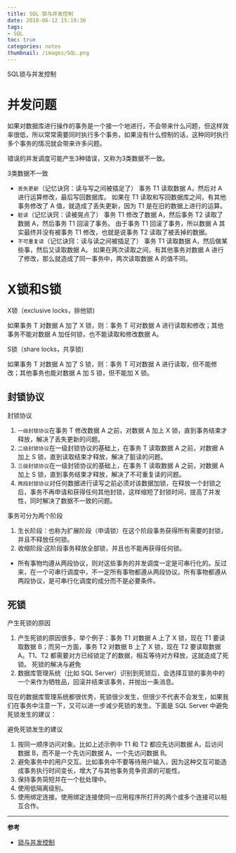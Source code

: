 ```yaml
---
title: SQL 锁与并发控制
date: 2018-06-12 15:19:36
tags:
- SQL
toc: true
categories: notes
thumbnail: /images/SQL.png
---
```

SQL锁与并发控制
<!--more-->
# 并发问题
如果对数据库进行操作的事务是一个接一个地进行，不会带来什么问题，但这样效率很低，所以常常需要同时执行多个事务，如果没有什么控制的话，这种同时执行多个事务的情况就会带来许多问题。

错误的并发调度可能产生3种错误，又称为3类数据不一致。

3类数据不一致

- `丢失更新`（记忆诀窍：读与写之间被插足了）
事务 T1 读取数据 A，然后对 A 进行运算修改，最后写回数据库。
如果在 T1 读取和写回数据库之间，有其他事务修改了 A 值，就造成了丢失更新，因为 T1 是在旧的数据上进行的运算。
- `脏读`（记忆诀窍：读被晃点了）
事务 T1 修改了数据 A，然后事务 T2 读取了数据 A，然后事务 T1 回滚了事务。
由于事务 T1 回滚了事务，所以数据 A 其实最终并没有被事务 T1 修改，也就是说事务 T2 读取了被丢掉的数据。
- `不可重复读`（记忆诀窍：读与读之间被插足了）
事务 T1 读取数据 A，然后做某些事，然后又读取数据 A。
如果在两次读取之间，有其他事务对数据 A 进行了修改，那么就造成了同一事务中，两次读取数据 A 的值不同。

# X锁和S锁
X锁（exclusive locks，排他锁)

如果事务 T 对数据 A 加了 X 锁，则：事务 T 可对数据 A 进行读取和修改；其他事务不能对数据 A 加任何锁，也不能读取和修改数据 A。

S锁（share locks，共享锁)

如果事务 T 对数据 A 加了 S 锁，则：事务 T 可对数据 A 进行读取，但不能修改；其他事务也能对数据 A 加 S 锁，但不能加 X 锁。

## 封锁协议
封锁协议

1. `一级封锁协议`在事务 T 修改数据 A 之前，对数据 A 加上 X 锁，直到事务结束才释放，解决了丢失更新的问题。
2. `二级封锁协议`在一级封锁协议的基础上，在事务 T 读取数据 A 之前，对数据 A 加上 S 锁，直到读取结束才释放，解决了脏读的问题。
3. `三级封锁协议`在一级封锁协议的基础上，在事务 T 读取数据 A 之前，对数据 A 加上 S 锁，直到事务结束才释放，解决了不可重复读的问题。
4. `两段封锁协议`对任何数据进行读写之前必须对该数据加锁，在释放一个封锁之后，事务不再申请和获得任何其他封锁，这样缩短了封锁时间，提高了并发性，同时解决了数据不一致的问题。

事务可分为两个阶段

1. 生长阶段：也称为扩展阶段（申请锁）在这个阶段事务获得所有需要的封锁，并且不释放任何锁。
2. 收缩阶段:这阶段事务释放全部锁，并且也不能再获得任何锁。
- 所有事物均遵从两段协议，则对这些事务的并发调度一定是可串行化的。反过来，在一个可串行调度中，不一定所有事物都遵从两段协议。所有事物都遵从两段协议，是可串行化调度的成分而不是必要条件。

## 死锁
产生死锁的原因

1. 产生死锁的原因很多，举个例子：事务 T1 对数据 A 上了 X 锁，现在 T1 要读取数据 B；而另一方面，事务 T2 对数据 B 上了 X 锁，现在 T2 要读取数据 A。T1、T2 都需要对方已经锁定了的数据，相互等待对方释放，这就造成了死锁。
死锁的解决与避免
2. 数据库管理系统（比如 SQL Server）识别到死锁后，会选择互锁的事务中的一个来作为牺牲品，回滚并结束该事务，并抛出一条消息。

现在的数据库管理系统都很优秀，死锁很少发生，但很少不代表不会发生，如果我们在事务中注意一下，又可以进一步减少死锁的发生。下面是 SQL Server 中避免死锁发生的建议：

避免死锁发生的建议

1. 按同一顺序访问对象。比如上述示例中 T1 和 T2 都应先访问数据 A，后访问数据 B，而不是一个先访问数据 A，一个先访问数据 B。
2. 避免事务中的用户交互。比如事务中不要等待用户输入，因为这种交互可能造成事务执行时间变长，增大了与其他事务竞争资源的可能性。
3. 保持事务简短并在一个批处理中。
4. 使用低隔离级别。
5. 使用绑定连接。使用绑定连接使同一应用程序所打开的两个或多个连接可以相互合作。

---
**参考**
- [锁与并发控制](http://www.cftea.com/c/2009/07/VD08RGMWET3Y1UCH.asp)
